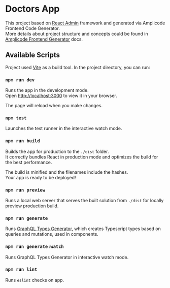# Doctors App

This project based on [React Admin](https://marmelab.com/react-admin/) framework 
and generated via Amplicode Frontend Code Generator. \
More details about project structure and concepts could be found 
in [Amplicode Frontend Generator](https://github.com/Amplicode/amplicode-frontend#readme) docs. 

## Available Scripts

Project used [Vite](https://vitejs.dev) as a build tool. 
In the project directory, you can run:

### `npm run dev`

Runs the app in the development mode.\
Open [http://localhost:3000](http://localhost:3000) to view it in your browser.

The page will reload when you make changes.

### `npm test`

Launches the test runner in the interactive watch mode.

### `npm run build`

Builds the app for production to the `./dist` folder.\
It correctly bundles React in production mode and optimizes the build for the best performance.

The build is minified and the filenames include the hashes.\
Your app is ready to be deployed!

### `npm run preview`

Runs a local web server that serves the built solution from `./dist` for locally preview production build.

### `npm run generate`

Runs [GraphQL Types Generator](https://github.com/dotansimha/graphql-code-generator), 
which creates Typescript types based on queries and mutations, used in components.

### `npm run generate:watch`

Runs GraphQL Types Generator in interactive watch mode.

### `npm run lint`

Runs `eslint` checks on app.